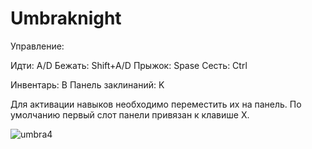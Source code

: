 # Umbraknight
Управление:

Идти: A/D
Бежать: Shift+A/D
Прыжок: Spase
Сесть: Ctrl

Инвентарь: B
Панель заклинаний: K

Для активации навыков необходимо переместить их на панель. По умолчанию первый слот панели привязан к клавише X.

![umbra4](https://github.com/user-attachments/assets/7c5244f2-ad56-491a-9ebb-3473b229a280)

